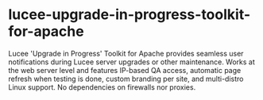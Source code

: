 # lucee-upgrade-in-progress-toolkit-for-apache
Lucee 'Upgrade in Progress' Toolkit for Apache provides seamless user notifications during Lucee server upgrades or other maintenance. Works at the web server level  and features IP-based QA access, automatic page refresh when testing is done, custom branding per site, and multi-distro Linux support. No dependencies on firewalls nor proxies.
